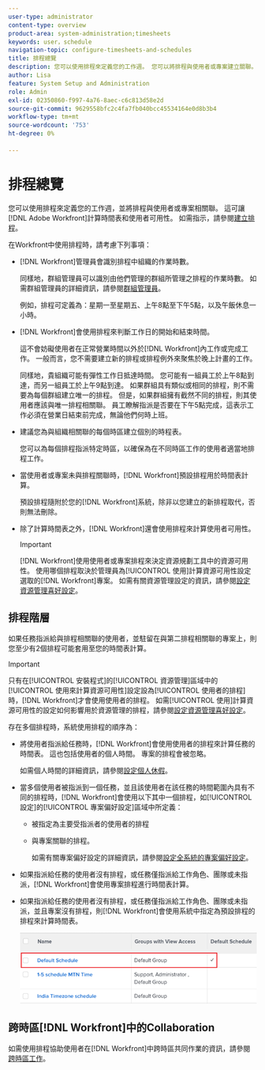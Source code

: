 ```yaml
---
user-type: administrator
content-type: overview
product-area: system-administration;timesheets
keywords: user，schedule
navigation-topic: configure-timesheets-and-schedules
title: 排程總覽
description: 您可以使用排程來定義您的工作週。 您可以將排程與使用者或專案建立關聯。 這可讓 [!DNL Adobe Workfront] 計算時間表和使用者可用性。 如需指示，請參閱建立排程。
author: Lisa
feature: System Setup and Administration
role: Admin
exl-id: 02350860-f997-4a76-8aec-c6c813d58e2d
source-git-commit: 9629558bfc2c4fa7fb040bcc45534164e0d8b3b4
workflow-type: tm+mt
source-wordcount: '753'
ht-degree: 0%

---
```


# 排程總覽

<!-- Audited: 1/2024 -->

<!--
<span class="preview">The highlighted information on this page refers to functionality not yet generally available. It is available only in the Preview environment for all customers. After the monthly releases to Production, the same features are also available in the Production environment for customers who enabled fast releases. </span>   

<span class="preview">For information about fast releases, see [Enable or disable fast releases for your organization](/help/quicksilver/administration-and-setup/set-up-workfront/configure-system-defaults/enable-fast-release-process.md). </span>  

-->

您可以使用排程來定義您的工作週，並將排程與使用者或專案相關聯。 這可讓[!DNL Adobe Workfront]計算時間表和使用者可用性。 如需指示，請參閱[建立排程](../../../administration-and-setup/set-up-workfront/configure-timesheets-schedules/create-schedules.md)。

在Workfront中使用排程時，請考慮下列事項：

* [!DNL Workfront]管理員會識別排程中組織的作業時數。

  同樣地，群組管理員可以識別由他們管理的群組所管理之排程的作業時數。 如需群組管理員的詳細資訊，請參閱[群組管理員](../../../administration-and-setup/manage-groups/group-roles/group-administrators.md)。

  例如，排程可定義為：星期一至星期五、上午8點至下午5點，以及午飯休息一小時。

* [!DNL Workfront]會使用排程來判斷工作日的開始和結束時間。

  這不會妨礙使用者在正常營業時間以外於[!DNL Workfront]內工作或完成工作。 一般而言，您不需要建立新的排程或排程例外來聚焦於晚上計畫的工作。

  同樣地，貴組織可能有彈性工作日抵達時間。 您可能有一組員工於上午8點到達，而另一組員工於上午9點到達。 如果群組具有類似或相同的排程，則不需要為每個群組建立唯一的排程。 但是，如果群組擁有截然不同的排程，則其使用者應該與唯一排程相關聯。 員工瞭解指派是否要在下午5點完成，這表示工作必須在營業日結束前完成，無論他們何時上班。

* 建議您為與組織相關聯的每個時區建立個別的時程表。

  您可以為每個排程指派特定時區，以確保為在不同時區工作的使用者適當地排程工作。

* 當使用者或專案未與排程關聯時，[!DNL Workfront]預設排程用於時間表計算。

  預設排程隨附於您的[!DNL Workfront]系統，除非以您建立的新排程取代，否則無法刪除。

* 除了計算時間表之外，[!DNL Workfront]還會使用排程來計算使用者可用性。

  >[!IMPORTANT]
  >
  >[!DNL Workfront]使用使用者或專案排程來決定資源規劃工具中的資源可用性。 使用哪個排程取決於管理員為[!UICONTROL 使用]計算資源可用性設定選取的[!DNL Workfront]專案。 如需有關資源管理設定的資訊，請參閱[設定資源管理喜好設定](../../../administration-and-setup/set-up-workfront/configure-system-defaults/configure-resource-mgmt-preferences.md)。

## 排程階層

如果任務指派給與排程相關聯的使用者，並駐留在與第二排程相關聯的專案上，則您至少有2個排程可能套用至您的時間表計算。

>[!IMPORTANT]
>
>只有在[!UICONTROL 安裝程式]的[!UICONTROL 資源管理]區域中的[!UICONTROL 使用來計算資源可用性]設定設為[!UICONTROL 使用者的排程]時，[!DNL Workfront]才會使用使用者的排程。 如需[!UICONTROL 使用]計算資源可用性的設定如何影響用於資源管理的排程，請參閱[設定資源管理喜好設定](../../../administration-and-setup/set-up-workfront/configure-system-defaults/configure-resource-mgmt-preferences.md)。

存在多個排程時，系統使用排程的順序為：

<!--Replace the first bullet below with this when the setting releases: 
* When one user is assigned to a task, the following scenarios exist, depending on what environment you use: 

   * In the Production environment, [!DNL Workfront] uses the user's schedule for calculating the timeline of the task. This also includes the personal time of the user. The schedule of the project is ignored.

      For more information about personal time, see [Configure personal time off](../../../workfront-basics/manage-your-account-and-profile/configuring-your-user-profile/personal-time-overview.md).

   * <span class="preview">In the Preview environment, [!DNL Workfront] uses either one of the following schedules, as defined in the [!UICONTROL Project Preferences] area of [!UICONTROL Setup]:</span>

      * <span class="preview">The schedule of the user who is assigned to the task </span>
      * <span class="preview">The schedule associated with the project.</span>

-->

* 將使用者指派給任務時，[!DNL Workfront]會使用使用者的排程來計算任務的時間表。 這也包括使用者的個人時間。 專案的排程會被忽略。

  如需個人時間的詳細資訊，請參閱[設定個人休假](../../../workfront-basics/manage-your-account-and-profile/configuring-your-user-profile/personal-time-overview.md)。

* 當多個使用者被指派到一個任務，並且該使用者在該任務的時間範圍內具有不同的排程時，[!DNL Workfront]會使用以下其中一個排程，如[!UICONTROL 設定]的[!UICONTROL 專案偏好設定]區域中所定義：

   * 被指定為主要受指派者的使用者的排程
   * 與專案關聯的排程。

     如需有關專案偏好設定的詳細資訊，請參閱[設定全系統的專案偏好設定](../../../administration-and-setup/set-up-workfront/configure-system-defaults/set-project-preferences.md)。

* 如果指派給任務的使用者沒有排程，或任務僅指派給工作角色、團隊或未指派，[!DNL Workfront]會使用專案排程進行時間表計算。
* 如果指派給任務的使用者沒有排程，或任務僅指派給工作角色、團隊或未指派，並且專案沒有排程，則[!DNL Workfront]會使用系統中指定為預設排程的排程來計算時間表。

  ![](assets/default-schedule.png)

## 跨時區[!DNL Workfront]中的Collaboration

如需使用排程協助使用者在[!DNL Workfront]中跨時區共同作業的資訊，請參閱[跨時區工作](../../../workfront-basics/tips-tricks-and-troubleshooting/working-across-timezones.md)。
